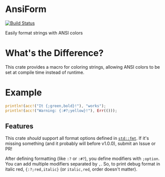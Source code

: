 # AnsiForm

[![Build Status](https://travis-ci.com/spenserblack/yacc.svg?branch=master)](https://travis-ci.com/spenserblack/yacc)

Easily format strings with ANSI colors

# What's the Difference?

This crate provides a macro for coloring strings, allowing ANSI colors to be set at compile time instead of runtime.

# Example

```rust
println!(acc!("It {;green,bold}!"), "works");
println!(acc!("Warning: {:#?;yellow}!"), Err(()));
```

## Features

This crate *should* support all format options defined in
[`std::fmt`](https://doc.rust-lang.org/std/fmt/). If it's missing something (and it probably will
before v1.0.0), submit an Issue or PR!

After defining formatting (like `:?` or `:#?`), you define modifiers with `;option`. You can add multiple
modifiers separated by `,`. So, to print debug format in italic red, `{:?;red,italic}` (or `italic,red`, order
doesn't matter).
